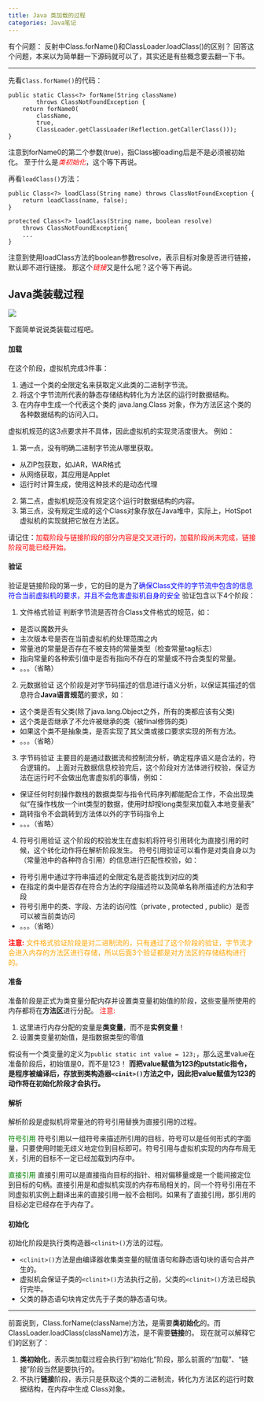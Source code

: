 ```yaml
---
title: Java 类加载的过程
categories: Java笔记
---
```


有个问题：
反射中Class.forName()和ClassLoader.loadClass()的区别？
回答这个问题，本来以为简单翻一下源码就可以了，其实还是有些概念要去翻一下书。
<!--more-->

---

先看`Class.forName()`的代码：
```
public static Class<?> forName(String className)
        throws ClassNotFoundException {
    return forName0(
        className, 
        true,
        ClassLoader.getClassLoader(Reflection.getCallerClass()));
}
```
注意到forName0的第二个参数(true)，指Class被loading后是不是必须被初始化。
至于什么是<font color=red>*类初始化*</font>，这个等下再说。

再看`loadClass()`方法：
```
public Class<?> loadClass(String name) throws ClassNotFoundException {
    return loadClass(name, false);
}

protected Class<?> loadClass(String name, boolean resolve)
    throws ClassNotFoundException{
    ...
}
```
注意到使用loadClass方法的boolean参数resolve，表示目标对象是否进行链接，默认即不进行链接。
那这个<font color=red>*链接*</font>又是什么呢？这个等下再说。


## Java类装载过程

<img src="http://img.blog.csdn.net/20171104202906450">

下面简单说说类装载过程吧。

#### 加载
在这个阶段，虚拟机完成3件事：

1. 通过一个类的全限定名来获取定义此类的二进制字节流。
2. 将这个字节流所代表的静态存储结构转化为方法区的运行时数据结构。
3. 在内存中生成一个代表这个类的 java.lang.Class 对象，作为方法区这个类的各种数据结构的访问入口。

虚拟机规范的这3点要求并不具体，因此虚拟机的实现灵活度很大。
例如：
1) 第一点，没有明确二进制字节流从哪里获取。

* 从ZIP包获取，如JAR，WAR格式
* 从网络获取，其应用是Applet
* 运行时计算生成，使用这种技术的是动态代理

2) 第二点，虚拟机规范没有规定这个运行时数据结构的内容。
3) 第三点，没有规定生成的这个Class对象存放在Java堆中，实际上，HotSpot虚拟机的实现就把它放在方法区。

请记住：<font color=red>加载阶段与链接阶段的部分内容是交叉进行的，加载阶段尚未完成，链接阶段可能已经开始。</font>


#### 验证
验证是链接阶段的第一步，它的目的是为了<font color=blue>确保Class文件的字节流中包含的信息符合当前虚拟机的要求，并且不会危害虚拟机自身的安全</font>
验证包含以下4个阶段：

1. 文件格式验证
判断字节流是否符合Class文件格式的规范，如：
 * 是否以魔数开头
 * 主次版本号是否在当前虚拟机的处理范围之内
 * 常量池的常量是否存在不被支持的常量类型（检查常量tag标志）
 * 指向常量的各种索引值中是否有指向不存在的常量或不符合类型的常量。
 * 。。。（省略）

2. 元数据验证
这个阶段是对字节码描述的信息进行语义分析，以保证其描述的信息符合**Java语言规范**的要求，如：
 * 这个类是否有父类(除了java.lang.Object之外，所有的类都应该有父类)
 * 这个类是否继承了不允许被继承的类（被final修饰的类）
 * 如果这个类不是抽象类，是否实现了其父类或接口要求实现的所有方法。
 * 。。。（省略）

3. 字节码验证
主要目的是通过数据流和控制流分析，确定程序语义是合法的，符合逻辑的。
上面对元数据信息校验完后，这个阶段对方法体进行校验，保证方法在运行时不会做出危害虚拟机的事情，例如：
 * 保证任何时刻操作数栈的数据类型与指令代码序列都能配合工作，不会出现类似“在操作栈放一个int类型的数据，使用时却按long类型来加载入本地变量表”
 * 跳转指令不会跳转到方法体以外的字节码指令上
 * 。。。（省略）

4. 符号引用验证
这个阶段的校验发生在虚拟机将符号引用转化为直接引用的时候，这个转化动作将在解析阶段发生。
符号引用验证可以看作是对类自身以为（常量池中的各种符合引用）的信息进行匹配性校验，如：
 * 符号引用中通过字符串描述的全限定名是否能找到对应的类
 * 在指定的类中是否存在符合方法的字段描述符以及简单名称所描述的方法和字段
 * 符号引用中的类、字段、方法的访问性（private , protected , public）是否可以被当前类访问
 * 。。。（省略）


<font color=red>**注意:**</font>
<font color=orange>文件格式验证阶段是对二进制流的，只有通过了这个阶段的验证，字节流才会进入内存的方法区进行存储，所以后面3个验证都是对方法区的存储结构进行的。</font>


#### 准备
准备阶段是正式为类变量分配内存并设置类变量初始值的阶段，这些变量所使用的内存都将在**方法区**进行分配。
<font color=red>注意:</font>

1. 这里进行内存分配的变量是**类变量**，而不是**实例变量**！
2. 设置类变量初始值，是指数据类型的零值

假设有一个类变量的定义为`public static int value = 123;`，那么这里value在准备阶段后，初始值是0，而不是123！
**而把value赋值为123的putstatic指令，是程序被编译后，存放到类构造器`<cinit>()`方法之中，因此把value赋值为123的动作将在初始化阶段才会执行。**


#### 解析
解析阶段是虚拟机将常量池的符号引用替换为直接引用的过程。

<font color=green>符号引用</font>
符号引用以一组符号来描述所引用的目标，符号可以是任何形式的字面量，只要使用时能无歧义地定位到目标即可。符号引用与虚拟机实现的内存布局无关，引用的目标不一定已经加载到内存中。

<font color=green>直接引用</font>
直接引用可以是直接指向目标的指针、相对偏移量或是一个能间接定位到目标的句柄。直接引用是和虚拟机实现的内存布局相关的，同一个符号引用在不同虚拟机实例上翻译出来的直接引用一般不会相同。如果有了直接引用，那引用的目标必定已经存在于内存了。



#### 初始化
初始化阶段是执行类构造器`<clinit>()`方法的过程。

 * `<clinit>()`方法是由编译器收集类变量的赋值语句和静态语句块的语句合并产生的。
 * 虚拟机会保证子类的`<clinit>()`方法执行之前，父类的`<clinit>()`方法已经执行完毕。
 * 父类的静态语句块肯定优先于子类的静态语句块。

---


前面说到，Class.forName(className)方法，是需要**类初始化**的。而ClassLoader.loadClass(className)方法，是不需要**链接**的。
现在就可以解释它们的区别了：

1. **类初始化**，表示类加载过程会执行到“初始化”阶段，那么前面的“加载”、“链接”阶段当然是要执行的。
2. 不执行**链接**阶段，表示只是获取这个类的二进制流，转化为方法区的运行时数据结构，在内存中生成 Class对象。










